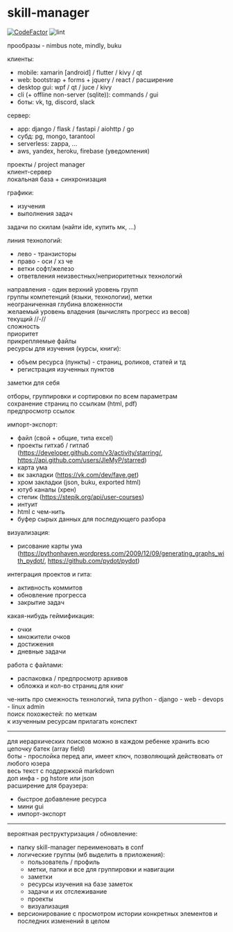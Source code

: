 # skill-manager

[![CodeFactor](https://www.codefactor.io/repository/github/jlemyp/skill-manager/badge)](https://www.codefactor.io/repository/github/jlemyp/skill-manager) 
![lint](https://github.com/JleMyP/skill-manager/workflows/lint/badge.svg?branch=master)

прообразы - nimbus note, mindly, buku  

клиенты:
- mobile: xamarin [android] / flutter / kivy / qt
- web: bootstrap + forms + jquery / react / расширение
- desktop gui: wpf / qt / juce / kivy
- cli (+ offline non-server (sqlite)): commands / gui
- боты: vk, tg, discord, slack

сервер:
- app: django / flask / fastapi / aiohttp / go
- субд: pg, mongo, tarantool
- serverless: zappa, ...
- aws, yandex, heroku, firebase (уведомления)

проекты / project manager  
клиент-сервер  
локальная база + синхронизация  

графики:
- изучения
- выполнения задач

задачи по скилам (найти ide, купить мк, ...)

линия технологий:
- лево - транзисторы
- право - оси / хз че
- ветки софт/железо
- ответвления неизвестных/неприоритетных технологий

направления - один верхний уровень групп  
группы компетенций (языки, технологии), метки  
неограниченная глубина вложенности  
желаемый уровень владения (вычислять прогресс из весов)  
текущий //-//  
сложность  
приоритет  
прикрепляемые файлы  
ресурсы для изучения (курсы, книги):
- объем ресурса (пункты) - страниц, роликов, статей и тд
- регистрация изученных пунктов

заметки для себя

отборы, группировки и сортировки по всем параметрам  
сохранение страниц по ссылкам (html, pdf)  
предпросмотр ссылок  

импорт-экспорт:
- файл (свой + общие, типа excel)
- проекты гитхаб / гитлаб (https://developer.github.com/v3/activity/starring/, https://api.github.com/users/JleMyP/starred)
- карта ума
- вк закладки (https://vk.com/dev/fave.get)
- хром закладки (json, buku, exported html)
- ютуб каналы (хрен)
- степик (https://stepik.org/api/user-courses)
- интуит
- html с чем-нить
- буфер сырых данных для последующего разбора

визуализация:
- рисование карты ума (https://pythonhaven.wordpress.com/2009/12/09/generating_graphs_with_pydot/, https://github.com/pydot/pydot)

интеграция проектов и гита:
- активность коммитов
- обновление прогресса
- закрытие задач

какая-нибудь геймификация:
- очки
- множители очков
- достижения
- дневные задачи

работа с файлами:
- распаковка / предпросмотр архивов
- обложка и кол-во страниц для книг

че-нить про смежность технологий, типа python - django - web - devops - linux admin  
поиск похожестей: по меткам  
к изученным ресурсам прилагать конспект

---

для иерархических поисков можно в каждом ребенке хранить всю цепочку батек (array field)  
боты - прослойка перед апи, имеет ключ, позволяющий действовать от любого юзера  
весь текст с поддержкой markdown  
доп инфа - pg hstore или json  
расширение для браузера:
- быстрое добавление ресурса
- мини gui
- импорт-экспорт

---

вероятная реструктуризация / обновление:
- папку skill-manager переименовать в conf
- логические группы (мб выделить в приложения):
  - пользователь / профиль
  - метки, папки и все для группировки и навигации
  - заметки
  - ресурсы изучения на базе заметок
  - задачи и их отслеживание
  - проекты
  - визуализация
- версионирование с просмотром истории конкретных элементов и последних изменений в целом
